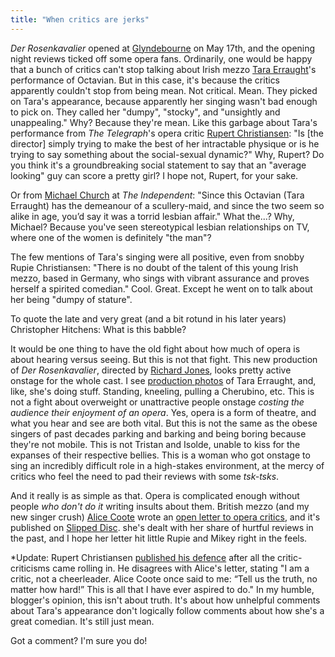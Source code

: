 ```yaml
---
title: "When critics are jerks"
---
```


_Der Rosenkavalier_ opened at [Glyndebourne](http://glyndebourne.com/production/der-rosenkavalier) on May 17th, and the opening night reviews ticked off some opera fans. Ordinarily, one would be happy that a bunch of critics can't stop talking about Irish mezzo [Tara Erraught](http://imgartists.com/artist/tara_erraught)'s performance of Octavian. But in this case, it's because the critics apparently couldn't stop from being mean. Not critical. Mean. They picked on Tara's appearance, because apparently her singing wasn't bad enough to pick on. They called her "dumpy", "stocky", and "unsightly and unappealing." Why? Because they're mean.
Like this garbage about Tara's performance from _The Telegraph_'s opera critic [Rupert Christiansen](http://www.telegraph.co.uk/culture/music/classicalconcertreviews/10839018/Glyndebourne-2014-Der-Rosenkavalier-review.html): "Is [the director] simply trying to make the best of her intractable physique or is he trying to say something about the social-sexual dynamic?" Why, Rupert? Do you think it's a groundbreaking social statement to say that an "average looking" guy can score a pretty girl? I hope not, Rupert, for your sake.

Or from [Michael Church](http://www.independent.co.uk/arts-entertainment/classical/reviews/der-rosenkavalier-glyndebourne-opera-review-perversely-cast-9395750.html) at _The Independent_: "Since this Octavian (Tara Erraught) has the demeanour of a scullery-maid, and since the two seem so alike in age, you’d say it was a torrid lesbian affair." What the...? Why, Michael? Because you've seen stereotypical lesbian relationships on TV, where one of the women is definitely "the man"?

The few mentions of Tara's singing were all positive, even from snobby Rupie Christiansen: "There is no doubt of the talent of this young Irish mezzo, based in Germany, who sings with vibrant assurance and proves herself a spirited comedian." Cool. Great. Except he went on to talk about her being "dumpy of stature".

To quote the late and very great (and a bit rotund in his later years) Christopher Hitchens: What is this babble?

It would be one thing to have the old fight about how much of opera is about hearing versus seeing. But this is not that fight. This new production of _Der Rosenkavalier_, directed by [Richard Jones](http://www.richardjonesdirector.co.uk/), looks pretty active onstage for the whole cast. I see [production photos](http://glyndebourne.com/production/der-rosenkavalier) of Tara Erraught, and, like, she's doing stuff. Standing, kneeling, pulling a Cherubino, etc. This is not a fight about overweight or unattractive people onstage _costing the audience their enjoyment of an opera_. Yes, opera is a form of theatre, and what you hear and see are both vital. But this is not the same as the obese singers of past decades parking and barking and being boring because they're not mobile. This is not Tristan and Isolde, unable to kiss for the expanses of their respective bellies. This is a woman who got onstage to sing an incredibly difficult role in a high-stakes environment, at the mercy of critics who feel the need to pad their reviews with some _tsk-tsks_.

And it really is as simple as that. Opera is complicated enough without people _who don't do it_ writing insults about them. British mezzo (and my new singer crush) [Alice Coote](/talking-with-singers-alice-coote-mezzo-soprano/) wrote an [open letter to opera critics](http://slippedisc.com/2014/05/alice-coote-an-open-letter-to-opera-critics/), and it's published on [Slipped Disc](http://slippedisc.com/2014/05/singers-in-uproar-at-critical-body-insults-at-glyndebourne/). she's dealt with her share of hurtful reviews in the past, and I hope her letter hit little Rupie and Mikey right in the feels.

*Update: Rupert Christiansen [published his defence](http://www.telegraph.co.uk/culture/music/opera/10844053/I-stand-by-every-word.html) after all the critic-criticisms came rolling in. He disagrees with Alice's letter, stating "I am a critic, not a cheerleader. Alice Coote once said to me: “Tell us the truth, no matter how hard!” This is all that I have ever aspired to do." In my humble, blogger's opinion, this isn't about truth. It's about how unhelpful comments about Tara's appearance don't logically follow comments about how she's a great comedian. It's still just mean.

Got a comment? I'm sure you do!

